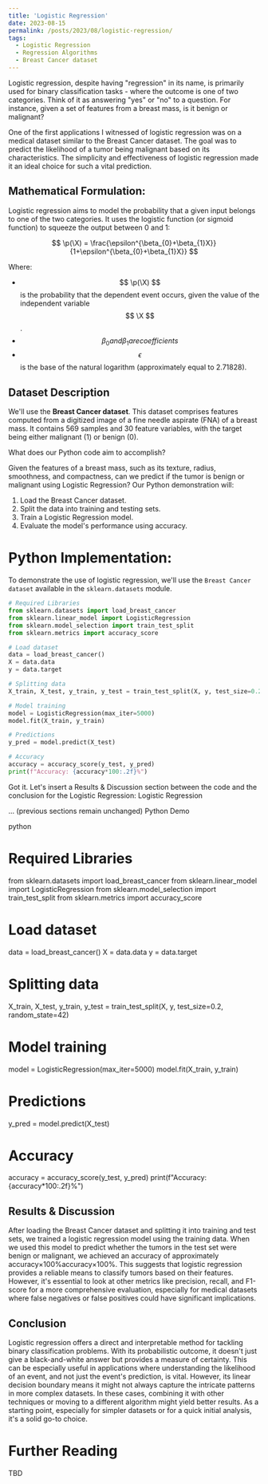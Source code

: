 ```yaml
---
title: 'Logistic Regression'
date: 2023-08-15
permalink: /posts/2023/08/logistic-regression/
tags:
  - Logistic Regression
  - Regression Algorithms
  - Breast Cancer dataset
---
```


Logistic regression, despite having "regression" in its name, is primarily used for binary classification tasks - where the outcome is one of two categories. Think of it as answering "yes" or "no" to a question. For instance, given a set of features from a breast mass, is it benign or malignant?

One of the first applications I witnessed of logistic regression was on a medical dataset similar to the Breast Cancer dataset. The goal was to predict the likelihood of a tumor being malignant based on its characteristics. The simplicity and effectiveness of logistic regression made it an ideal choice for such a vital prediction.

## Mathematical Formulation:

Logistic regression aims to model the probability that a given input belongs to one of the two categories. It uses the logistic function (or sigmoid function) to squeeze the output between 0 and 1:

$$ \p(\X) = \frac{\epsilon^{\beta_{0}+\beta_{1}X}}{1+\epsilon^{\beta_{0}+\beta_{1}X}} $$

Where:

- $$ \p(\X) $$ is the probability that the dependent event occurs, given the value of the independent variable $$ \X $$.
- $$ \beta_{0} and \beta_{1} are coefficients $$
- $$ \epsilon $$ is the base of the natural logarithm (approximately equal to 2.71828).

## Dataset Description

We'll use the **Breast Cancer dataset**. This dataset comprises features computed from a digitized image of a fine needle aspirate (FNA) of a breast mass. It contains 569 samples and 30 feature variables, with the target being either malignant (1) or benign (0).

What does our Python code aim to accomplish?

Given the features of a breast mass, such as its texture, radius, smoothness, and compactness, can we predict if the tumor is benign or malignant using Logistic Regression? Our Python demonstration will:

1. Load the Breast Cancer dataset.
2. Split the data into training and testing sets.
3. Train a Logistic Regression model.
4. Evaluate the model's performance using accuracy.

# Python Implementation:

To demonstrate the use of logistic regression, we'll use the `Breast Cancer dataset` available in the `sklearn.datasets` module.

```python
# Required Libraries
from sklearn.datasets import load_breast_cancer
from sklearn.linear_model import LogisticRegression
from sklearn.model_selection import train_test_split
from sklearn.metrics import accuracy_score

# Load dataset
data = load_breast_cancer()
X = data.data
y = data.target

# Splitting data
X_train, X_test, y_train, y_test = train_test_split(X, y, test_size=0.2, random_state=42)

# Model training
model = LogisticRegression(max_iter=5000)
model.fit(X_train, y_train)

# Predictions
y_pred = model.predict(X_test)

# Accuracy
accuracy = accuracy_score(y_test, y_pred)
print(f"Accuracy: {accuracy*100:.2f}%")
```

Got it. Let's insert a Results & Discussion section between the code and the conclusion for the Logistic Regression:
Logistic Regression

... (previous sections remain unchanged)
Python Demo

python

# Required Libraries
from sklearn.datasets import load_breast_cancer
from sklearn.linear_model import LogisticRegression
from sklearn.model_selection import train_test_split
from sklearn.metrics import accuracy_score

# Load dataset
data = load_breast_cancer()
X = data.data
y = data.target

# Splitting data
X_train, X_test, y_train, y_test = train_test_split(X, y, test_size=0.2, random_state=42)

# Model training
model = LogisticRegression(max_iter=5000)
model.fit(X_train, y_train)

# Predictions
y_pred = model.predict(X_test)

# Accuracy
accuracy = accuracy_score(y_test, y_pred)
print(f"Accuracy: {accuracy*100:.2f}%")

## Results & Discussion

After loading the Breast Cancer dataset and splitting it into training and test sets, we trained a logistic regression model using the training data. When we used this model to predict whether the tumors in the test set were benign or malignant, we achieved an accuracy of approximately accuracy×100%accuracy×100%. This suggests that logistic regression provides a reliable means to classify tumors based on their features. However, it's essential to look at other metrics like precision, recall, and F1-score for a more comprehensive evaluation, especially for medical datasets where false negatives or false positives could have significant implications.

## Conclusion

Logistic regression offers a direct and interpretable method for tackling binary classification problems. With its probabilistic outcome, it doesn't just give a black-and-white answer but provides a measure of certainty. This can be especially useful in applications where understanding the likelihood of an event, and not just the event's prediction, is vital. However, its linear decision boundary means it might not always capture the intricate patterns in more complex datasets. In these cases, combining it with other techniques or moving to a different algorithm might yield better results. As a starting point, especially for simpler datasets or for a quick initial analysis, it's a solid go-to choice.

# Further Reading
TBD
